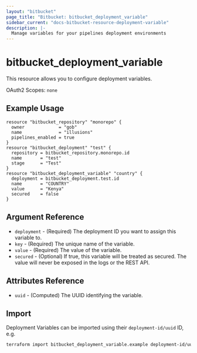 ```yaml
---
layout: "bitbucket"
page_title: "Bitbucket: bitbucket_deployment_variable"
sidebar_current: "docs-bitbucket-resource-deployment-variable"
description: |-
  Manage variables for your pipelines deployment environments
---
```



# bitbucket\_deployment\_variable

This resource allows you to configure deployment variables.

OAuth2 Scopes: `none`

## Example Usage

```hcl
resource "bitbucket_repository" "monorepo" {
  owner             = "gob"
  name              = "illusions"
  pipelines_enabled = true
}
resource "bitbucket_deployment" "test" {
  repository = bitbucket_repository.monorepo.id
  name       = "test"
  stage      = "Test"
}
resource "bitbucket_deployment_variable" "country" {
  deployment = bitbucket_deployment.test.id
  name       = "COUNTRY"
  value      = "Kenya"
  secured    = false
}
```

## Argument Reference

* `deployment` - (Required) The deployment ID you want to assign this variable to.
* `key` - (Required) The unique name of the variable.
* `value` - (Required) The value of the variable.
* `secured` - (Optional)  If true, this variable will be treated as secured. The value will never be exposed in the logs or the REST API.

## Attributes Reference

* `uuid` - (Computed) The UUID identifying the variable.

## Import

Deployment Variables can be imported using their `deployment-id/uuid` ID, e.g.

```sh
terraform import bitbucket_deployment_variable.example deployment-id/uuid
```
